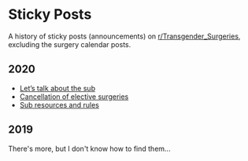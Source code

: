 # Sticky Posts

A history of sticky posts (announcements) on [r/Transgender_Surgeries](https://www.reddit.com/r/Transgender_Surgeries), excluding the surgery calendar posts.

## 2020

* [Let’s talk about the sub](https://www.reddit.com/r/Transgender_Surgeries/comments/fyomtc/lets_talk_about_the_sub/)
* [Cancellation of elective surgeries](https://www.reddit.com/r/Transgender_Surgeries/comments/fiaacj/cancellation_of_elective_surgeries/)
* [Sub resources and rules](https://www.reddit.com/r/Transgender_Surgeries/comments/ef01ue/sub_resources_and_rules/)

## 2019

There's more, but I don't know how to find them...
